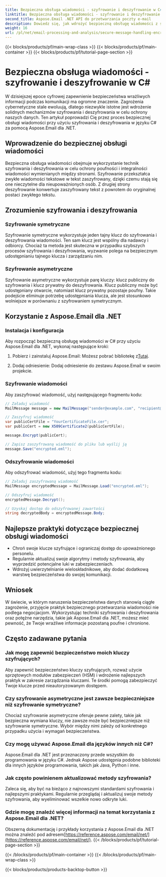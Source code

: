 ```yaml
---
title: Bezpieczna obsługa wiadomości - szyfrowanie i deszyfrowanie w C#
linktitle: Bezpieczna obsługa wiadomości - szyfrowanie i deszyfrowanie w C#
second_title: Aspose.Email .NET API do przetwarzania poczty e-mail
description: Dowiedz się, jak wdrożyć bezpieczną obsługę wiadomości z szyfrowaniem i deszyfrowaniem w języku C# przy użyciu Aspose.Email dla .NET. Skutecznie chroń wrażliwe dane.
weight: 16
url: /pl/net/email-processing-and-analysis/secure-message-handling-encryption-and-decryption-in-csharp/
---
```


{{< blocks/products/pf/main-wrap-class >}}
{{< blocks/products/pf/main-container >}}
{{< blocks/products/pf/tutorial-page-section >}}

# Bezpieczna obsługa wiadomości - szyfrowanie i deszyfrowanie w C#


W dzisiejszej epoce cyfrowej zapewnienie bezpieczeństwa wrażliwych informacji podczas komunikacji ma ogromne znaczenie. Zagrożenia cybernetyczne stale ewoluują, dlatego niezwykle istotne jest wdrożenie solidnych mechanizmów szyfrowania i deszyfrowania w celu ochrony naszych danych. Ten artykuł poprowadzi Cię przez proces bezpiecznej obsługi wiadomości przy użyciu szyfrowania i deszyfrowania w języku C# za pomocą Aspose.Email dla .NET.

## Wprowadzenie do bezpiecznej obsługi wiadomości

Bezpieczna obsługa wiadomości obejmuje wykorzystanie technik szyfrowania i deszyfrowania w celu ochrony poufności i integralności wiadomości wymienianych między stronami. Szyfrowanie przekształca zwykłe wiadomości tekstowe w tekst zaszyfrowany, dzięki czemu stają się one nieczytelne dla nieupoważnionych osób. Z drugiej strony deszyfrowanie konwertuje zaszyfrowany tekst z powrotem do oryginalnej postaci zwykłego tekstu.

## Zrozumienie szyfrowania i deszyfrowania

### Szyfrowanie symetryczne

Szyfrowanie symetryczne wykorzystuje jeden tajny klucz do szyfrowania i deszyfrowania wiadomości. Ten sam klucz jest wspólny dla nadawcy i odbiorcy. Chociaż ta metoda jest skuteczna w przypadku szybszych procesów szyfrowania i deszyfrowania, wyzwanie polega na bezpiecznym udostępnianiu tajnego klucza i zarządzaniu nim.

### Szyfrowanie asymetryczne

Szyfrowanie asymetryczne wykorzystuje parę kluczy: klucz publiczny do szyfrowania i klucz prywatny do deszyfrowania. Klucz publiczny może być udostępniany otwarcie, natomiast klucz prywatny pozostaje poufny. Takie podejście eliminuje potrzebę udostępniania klucza, ale jest stosunkowo wolniejsze w porównaniu z szyfrowaniem symetrycznym.

## Korzystanie z Aspose.Email dla .NET

### Instalacja i konfiguracja

Aby rozpocząć bezpieczną obsługę wiadomości w C# przy użyciu Aspose.Email dla .NET, wykonaj następujące kroki:

1.  Pobierz i zainstaluj Aspose.Email: Możesz pobrać bibliotekę z[Tutaj](https://releases.aspose.com/email/net).

2. Dodaj odniesienie: Dodaj odniesienie do zestawu Aspose.Email w swoim projekcie.

### Szyfrowanie wiadomości

Aby zaszyfrować wiadomość, użyj następującego fragmentu kodu:

```csharp
// Załaduj wiadomość
MailMessage message = new MailMessage("sender@example.com", "recipient@example.com", "Subject", "Message body");

// Zaszyfruj wiadomość
var publicCertFile = "YourCertificateFile.cer";
var publicCert = new X509Certificate2(publicCertFile);

message.Encrypt(publicCert);

// Zapisz zaszyfrowaną wiadomość do pliku lub wyślij ją
message.Save("encrypted.eml");
```

### Odszyfrowanie wiadomości

Aby odszyfrować wiadomość, użyj tego fragmentu kodu:

```csharp
// Załaduj zaszyfrowaną wiadomość
MailMessage encryptedMessage = MailMessage.Load("encrypted.eml");

// Odszyfruj wiadomość
encryptedMessage.Decrypt();

// Uzyskaj dostęp do odszyfrowanej zawartości
string decryptedBody = encryptedMessage.Body;
```

## Najlepsze praktyki dotyczące bezpiecznej obsługi wiadomości

- Chroń swoje klucze szyfrujące i ograniczaj dostęp do upoważnionego personelu.
- Regularnie aktualizuj swoje algorytmy i metody szyfrowania, aby wyprzedzić potencjalne luki w zabezpieczeniach.
- Wdrożyj uwierzytelnianie wieloskładnikowe, aby dodać dodatkową warstwę bezpieczeństwa do swojej komunikacji.

## Wniosek

W świecie, w którym naruszenia bezpieczeństwa danych stanowią ciągłe zagrożenie, przyjęcie praktyk bezpiecznego przetwarzania wiadomości nie podlega negocjacjom. Wykorzystując techniki szyfrowania i deszyfrowania oraz potężne narzędzia, takie jak Aspose.Email dla .NET, możesz mieć pewność, że Twoje wrażliwe informacje pozostaną poufne i chronione.

## Często zadawane pytania

### Jak mogę zapewnić bezpieczeństwo moich kluczy szyfrujących?

Aby zapewnić bezpieczeństwo kluczy szyfrujących, rozważ użycie sprzętowych modułów zabezpieczeń (HSM) i wdrożenie najlepszych praktyk w zakresie zarządzania kluczami. Te środki pomogą zabezpieczyć Twoje klucze przed nieautoryzowanym dostępem.

### Czy szyfrowanie asymetryczne jest zawsze bezpieczniejsze niż szyfrowanie symetryczne?

Chociaż szyfrowanie asymetryczne oferuje pewne zalety, takie jak bezpieczna wymiana kluczy, nie zawsze może być bezpieczniejsze niż szyfrowanie symetryczne. Wybór między nimi zależy od konkretnego przypadku użycia i wymagań bezpieczeństwa.

### Czy mogę używać Aspose.Email dla języków innych niż C#?

Aspose.Email dla .NET jest przeznaczony przede wszystkim do programowania w języku C#. Jednak Aspose udostępnia podobne biblioteki dla innych języków programowania, takich jak Java, Python i inne.

### Jak często powinienem aktualizować metody szyfrowania?

Zaleca się, aby być na bieżąco z najnowszymi standardami szyfrowania i najlepszymi praktykami. Regularnie przeglądaj i aktualizuj swoje metody szyfrowania, aby wyeliminować wszelkie nowo odkryte luki.

### Gdzie mogę znaleźć więcej informacji na temat korzystania z Aspose.Email dla .NET?

 Obszerną dokumentację i przykłady korzystania z Aspose.Email dla .NET można znaleźć pod adresem[https://reference.aspose.com/email/net/](https://reference.aspose.com/email/net/).
{{< /blocks/products/pf/tutorial-page-section >}}

{{< /blocks/products/pf/main-container >}}
{{< /blocks/products/pf/main-wrap-class >}}

{{< blocks/products/products-backtop-button >}}
